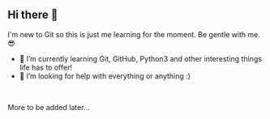 ## Hi there 👋

I'm new to Git so this is just me learning for the moment. Be gentle with me. 😎
<br>

- 🌱 I’m currently learning Git, GitHub, Python3 and other interesting things life has to offer!
- 🤔 I’m looking for help with everything or anything :)
<br>

More to be added later...




<!--
**EvenAngelsNeed/EvenAngelsNeed** is a ✨ _special_ ✨ repository because its `README.md` (this file) appears on your GitHub profile.

Here are some ideas to get you started:

- 🔭 I’m currently working on ...
- 🌱 I’m currently learning ...
- 👯 I’m looking to collaborate on ...
- 🤔 I’m looking for help with ...
- 💬 Ask me about ...
- 📫 How to reach me: ...
- 😄 Pronouns: ...
- ⚡ Fun fact: ...
-->
